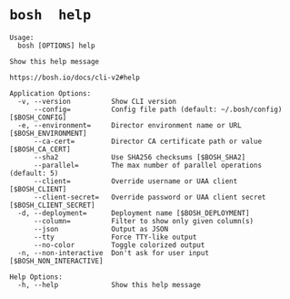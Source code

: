 # `bosh  help `

    Usage:
      bosh [OPTIONS] help
    
    Show this help message
    
    https://bosh.io/docs/cli-v2#help
    
    Application Options:
      -v, --version          Show CLI version
          --config=          Config file path (default: ~/.bosh/config) [$BOSH_CONFIG]
      -e, --environment=     Director environment name or URL [$BOSH_ENVIRONMENT]
          --ca-cert=         Director CA certificate path or value [$BOSH_CA_CERT]
          --sha2             Use SHA256 checksums [$BOSH_SHA2]
          --parallel=        The max number of parallel operations (default: 5)
          --client=          Override username or UAA client [$BOSH_CLIENT]
          --client-secret=   Override password or UAA client secret [$BOSH_CLIENT_SECRET]
      -d, --deployment=      Deployment name [$BOSH_DEPLOYMENT]
          --column=          Filter to show only given column(s)
          --json             Output as JSON
          --tty              Force TTY-like output
          --no-color         Toggle colorized output
      -n, --non-interactive  Don't ask for user input [$BOSH_NON_INTERACTIVE]
    
    Help Options:
      -h, --help             Show this help message
